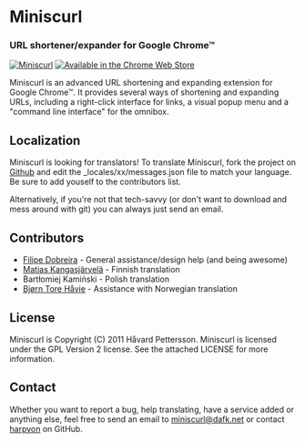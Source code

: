 # Miniscurl
### URL shortener/expander for Google Chrome™

[![Miniscurl](http://i.imgur.com/Z7DKi.png)](http://miniscurl.dafk.net "Visit the Miniscurl home page!")        [![Available in the Chrome Web Store](http://code.google.com/chrome/webstore/images/branding/ChromeWebStore_BadgeWBorder_206x58.png)](https://chrome.google.com/webstore/detail/eclilalbnmdonojgjmkekinflhodgoii "Download Miniscurl from the Chrome Webstore™")

Miniscurl is an advanced URL shortening and expanding extension for Google Chrome™. It provides several ways of shortening and expanding URLs, including a right-click interface for links, a visual popup menu and a "command line interface" for the omnibox.

## Localization
Miniscurl is looking for translators! To translate Miniscurl, fork the project on [Github](https://github.com/harpyon/miniscurl) and edit the _locales/xx/messages.json file to match your language. Be sure to add youself to the contributors list.

Alternatively, if you're not that tech-savvy (or don't want to download and mess around with git) you can always just send an email.

## Contributors
 * [Filipe Dobreira](https://github.com/FilipeD) - General assistance/design help (and being awesome)
 * [Matias Kangasjärvelä](https://github.com/M4T1A5) - Finnish translation
 * Bartłomiej Kamiński - Polish translation
 * [Bjørn Tore Håvie](https://github.com/ITSBTH) - Assistance with Norwegian translation

## License

Miniscurl is Copyright (C) 2011 Håvard Pettersson.
Miniscurl is licensed under the GPL Version 2 license. See the attached LICENSE for more information.

## Contact
Whether you want to report a bug, help translating, have a service added or anything else, feel free to send an email to [miniscurl@dafk.net](mailto:miniscurl@dafk.net) or contact [harpyon](https://github.com/harpyon) on GitHub.